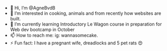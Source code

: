 - 👋 Hi, I’m @AgneBvdB
- 👀 I’m interested in cooking, animals and from recently how websites are built.
- 🌱 I’m currently learning Introductory Le Wagon course in preparation for Web dev bootcamp in October
- 📫 How to reach me: ig: wannasomecake.
- ⚡ Fun fact: I have a pregnant wife, dreadlocks and 5 pet rats 😍
  

<!---
AgneBvdB/AgneBvdB is a ✨ special ✨ repository because its `README.md` (this file) appears on your GitHub profile.
You can click the Preview link to take a look at your changes.
--->

